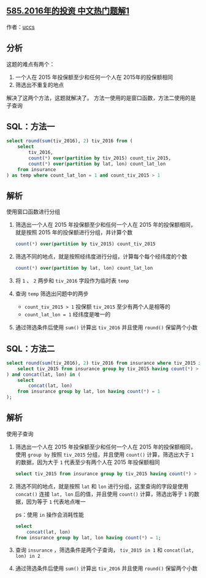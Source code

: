 ## [585.2016年的投资 中文热门题解1](https://leetcode.cn/problems/investments-in-2016/solutions/100000/liang-chong-fang-fa-xiang-xi-shuo-ming-j-9xzp)

作者：[uccs](https://leetcode.cn/u/uccs)

## 分析

这题的难点有两个：

1. 一个人在 2015 年投保额至少和任何一个人在 2015年的投保额相同
2. 筛选出不重复的地点

解决了这两个方法，这题就解决了。 方法一使用的是窗口函数，方法二使用的是子查询

## SQL：方法一

```sql
select round(sum(tiv_2016), 2) tiv_2016 from (
	select
		tiv_2016,
		count(*) over(partition by tiv_2015) count_tiv_2015,
		count(*) over(partition by lat, lon) count_lat_lon
	from insurance
) as temp where count_lat_lon = 1 and count_tiv_2015 > 1
```

## 解析

使用窗口函数进行分组

1. 筛选出一个人在 2015 年投保额至少和任何一个人在 2015 年的投保额相同，就是按照 2015 年的投保额进行分组，并计算个数
    
    ```sql
    count(*) over(partition by tiv_2015) count_tiv_2015
    ```
    
2. 筛选不同的地点，就是按照经纬度进行分组，计算每个每个经纬度的个数
    
    ```sql
    count(*) over(partition by lat, lon) count_lat_lon
    ```
    
3. 将 `1` 、 `2` 两步和 `tiv_2016` 字段作为临时表 `temp`
4. 查询 `temp` 筛选出问题中的两步
    - `count_tiv_2015 > 1` 投保额 `tiv_2015` 至少有两个人是相等的
    - `count_lat_lon = 1` 经纬度是唯一的
5. 通过筛选条件后使用 `sum()` 计算出 `tiv_2016` 并且使用 `round()` 保留两个小数 

## SQL：方法二

```sql
select round(sum(tiv_2016), 2) tiv_2016 from insurance where tiv_2015 in (
	select tiv_2015 from insurance group by tiv_2015 having count(*) > 1
) and concat(lat, lon) in (
	select 
		concat(lat, lon)
	from insurance group by lat, lon having count(*) = 1
);
```

## 解析

使用子查询

1. 筛选出一个人在 2015 年投保额至少和任何一个人在 2015 年的投保额相同，使用 `group by` 按照 `tiv_2015` 分组，并且使用 `count()` 计算，筛选出大于 `1` 的数据，因为大于 `1` 代表至少有两个人在 2015 年投保额相同
    
    ```sql
    select tiv_2015 from insurance group by tiv_2015 having count(*) > 1;
    ```
    
2. 筛选不同的地点，就是按照 `lat` 和 `lon` 进行分组，这里查询的字段是使用 `concat()` 连接 `lat, lon` 后的值，并且使用 `count()` 计算，筛选出等于 `1` 的数据，因为等于 `1` 代表地点唯一
    
    ps：使用 `in` 操作会消耗性能
    
    ```sql
    select 
    	concat(lat, lon)
    from insurance group by lat, lon having count(*) = 1;
    ```
    
3. 查询 `insurance` ，筛选条件是两个子查询， `tiv_2015 in 1` 和 `concat(lat, lon) in 2`
4. 通过筛选条件后使用 `sum()` 计算出 `tiv_2016` 并且使用 `round()` 保留两个小数
